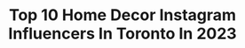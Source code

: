 ---
title: Top 10 Home Decor Instagram Influencers In Toronto In 2023
description: >-
  Find top home decor Instagram influencers in Toronto in 2023. Most popular hashtags: #homedecor #torontoblogger #toronto #ad.
platform: Instagram
hits: 20
text_top: Analyze the best Instagram profiles on inBeat.
text_bottom: inBeat holds 20 Instagram influencers like this in Toronto, Canada for you to connect with.
profiles:
  - username: "working_chix"
    fullname: >-
      Anna Przezak
    bio: >-
      Fashion, Beauty, Lifestyle, Personal Finance CPA, CA / Manager from 9 to 5 / Polish girl from Montreal, living in👇🏻 📍Toronto 📩 workingchix@gmail.com
    location: "Canada"
    followers: 33270
    engagement: 127
    commentsToLikes: 0.041714
    id: ck9wh6amgwge60j782z3gl8jx
    verified: false
    hashtags: "#toronto, #homedecor, #torontoblogger, #luxyhair"
  - username: "chanlmarshl"
    fullname: >-
      ENERGY 👑
    bio: >-
      🍭She/Her 👑ENERGY QUEEN 📍 Toronto, Ontario #partygirlseries #monabodmon ⬇️⬇️💋SEXY TIME EXTRA 💋⬇️⬇️
    location: "Canada"
    followers: 2311
    engagement: 1086
    commentsToLikes: 0.075024
    id: ck5hctc5ujv770i114dz7n18l
    verified: false
    hashtags: "#music, #partygirlseries, #dj, #tattoosfornow"
  - username: "future.design.homes"
    fullname: >-
      Future Design Homes Corp.
    bio: >-
      Designing and Creating Most Unique Homes In Toronto, Canada 🇨🇦 Founded by Brothers Kambiz & Kamran
    location: "Canada"
    followers: 145381
    engagement: 94
    commentsToLikes: 0.030332
    id: ck8t6h1x4dluq0j78j6cti875
    verified: false
    hashtags: "#homedecor, #modernhomes, #torontobuilder, #artoftheday"
  - username: "torontoplant.girl"
    fullname: >-
      Julia
    bio: >-
      ⋐ Plant care tips and styling🌿✨ ⋐ Email for plant consultation services⬇️ ⋐ Let’s collab💚 📍Toronto, Canada #torontolovesplants to be featured
    location: "Canada"
    followers: 27539
    engagement: 2707
    commentsToLikes: 0.034875
    id: ck5zij1cvfsx50i14kkqce03u
    verified: false
    hashtags: "#houseplantplantclub, #plantsmakepeoplehappy, #houseplantcollection, #crazyplantpeople"
  - username: "kat.vorobiev"
    fullname: >-
      Kat ✨ Positive Motherhood | Amazon | Wellness
    bio: >-
      ✨Positive Motherhood ✨Real life Amazon Finds ✨Family meals and activities ✨ Wellness Come for the stories & shop my looks ⬇️
    location: "Canada"
    followers: 13536
    engagement: 124
    commentsToLikes: 0.178125
    id: ckt8qrrss68kq0j236s4x1djc
    verified: false
    hashtags: "#instamom, #zara, #stylediary, #ootd"
  - username: "lauravandervoort"
    fullname: >-
      LAURA VANDERVOORT [11:11]
    bio: >-
      Actor+Producer+Director+Writer Toronto, 🇨🇦 DogMom @frankie_blueeyes @WorldVisionCan Ambassador Directorial Debut @mysoultotakefilm
    location: "Canada"
    followers: 272987
    engagement: 130
    commentsToLikes: 0.029993
    id: ck0vwmzr9ulm80i19uriw8mu5
    verified: true
    hashtags: "#buildahome, #martianmanhunter, #supergirl, #newhome"
  - username: "choudhurydib"
    fullname: >-
      Dibya | Fashion && Lifestyle
    bio: >-
      Fashion && Mamma Lifestyle 📍Toronto, CA 🇨🇦 🇺🇸 🇮🇳 Collab: choudhurydibya@gmail.com Shoedazzle👇
    location: "Canada"
    followers: 23419
    engagement: 287
    commentsToLikes: 0.415016
    id: ck8tbjidovy1i0j78zwxaohqd
    verified: false
    hashtags: "#exploretoronto, #ad, #shoedazzlesquad, #sponsored"
  - username: "teachme_style"
    fullname: >-
      Holly Forsberg
    bio: >-
      Dane’s Mom 👶🏼 💙 @lee_forsberg 💍 Sunny + Witt’s Fur Mama 🐶🐶 Teacher📚 | Lifestyle Blogger💻 Inquiries 💌 holly@infagency.com
    location: "Canada"
    followers: 65995
    engagement: 232
    commentsToLikes: 0.025825
    id: ck5c8ew099bv80i11x8ny5s63
    verified: false
    hashtags: "#ad, #shopteach, #christmas, #weddingdecor"
  - username: "sidafz"
    fullname: >-
      Sidrah | Toronto Blogger
    bio: >-
      Lifestyle & Travel blogger📍Toronto Sharing my child's autism journey Follow for kids inclusive activities Work with me: DM / 📧 siddyusman@gmail.com
    location: "Canada"
    followers: 13878
    engagement: 115
    commentsToLikes: 0.669998
    id: cks8aqhhiupz50j23q90dq3w1
    verified: false
    hashtags: "#love, #torontocontentcreator, #muslimblogger, #canadianblogger"
  - username: "simplysuppa"
    fullname: >-
      Julia Suppa
    bio: >-
      📹 Storyteller | Content Creator @suppamedia 📹 Host | Blogger 💫Inspire, Work Hard, Be Kind, Give Back. Repeat. 📍#Vaughan #Toronto #Canada 🇨🇦
    location: "Canada"
    followers: 7593
    engagement: 417
    commentsToLikes: 0.101940
    id: ck8tbwm6jxgan0j78y4he4wod
    verified: false
    hashtags: "#ad, #simplysuppa, #homereno, #yyzmoms"
---